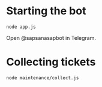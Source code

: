 # Starting the bot
```
node app.js
```
Open @sapsanasapbot in Telegram.

# Collecting tickets
```
node maintenance/collect.js
```